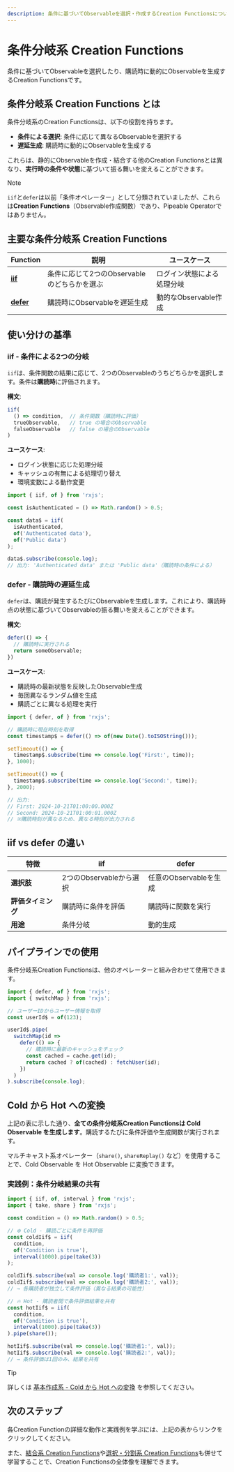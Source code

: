 ```yaml
---
description: 条件に基づいてObservableを選択・作成するCreation Functionsについて解説します。iifとdeferの使い分けと実践例を学びます。
---
```


# 条件分岐系 Creation Functions

条件に基づいてObservableを選択したり、購読時に動的にObservableを生成するCreation Functionsです。

## 条件分岐系 Creation Functions とは

条件分岐系のCreation Functionsは、以下の役割を持ちます。

- **条件による選択**: 条件に応じて異なるObservableを選択する
- **遅延生成**: 購読時に動的にObservableを生成する

これらは、静的にObservableを作成・結合する他のCreation Functionsとは異なり、**実行時の条件や状態**に基づいて振る舞いを変えることができます。

> [!NOTE]
> `iif`と`defer`は以前「条件オペレーター」として分類されていましたが、これらは**Creation Functions**（Observable作成関数）であり、Pipeable Operatorではありません。

## 主要な条件分岐系 Creation Functions

| Function | 説明 | ユースケース |
|----------|------|-------------|
| **[iif](/guide/creation-functions/conditional/iif)** | 条件に応じて2つのObservableのどちらかを選ぶ | ログイン状態による処理分岐 |
| **[defer](/guide/creation-functions/conditional/defer)** | 購読時にObservableを遅延生成 | 動的なObservable作成 |

## 使い分けの基準

### iif - 条件による2つの分岐

`iif`は、条件関数の結果に応じて、2つのObservableのうちどちらかを選択します。条件は**購読時**に評価されます。

**構文**:
```typescript
iif(
  () => condition,  // 条件関数（購読時に評価）
  trueObservable,   // true の場合のObservable
  falseObservable   // false の場合のObservable
)
```

**ユースケース**:
- ログイン状態に応じた処理分岐
- キャッシュの有無による処理切り替え
- 環境変数による動作変更

```typescript
import { iif, of } from 'rxjs';

const isAuthenticated = () => Math.random() > 0.5;

const data$ = iif(
  isAuthenticated,
  of('Authenticated data'),
  of('Public data')
);

data$.subscribe(console.log);
// 出力: 'Authenticated data' または 'Public data'（購読時の条件による）
```

### defer - 購読時の遅延生成

`defer`は、購読が発生するたびにObservableを生成します。これにより、購読時点の状態に基づいてObservableの振る舞いを変えることができます。

**構文**:
```typescript
defer(() => {
  // 購読時に実行される
  return someObservable;
})
```

**ユースケース**:
- 購読時の最新状態を反映したObservable生成
- 毎回異なるランダム値を生成
- 購読ごとに異なる処理を実行

```typescript
import { defer, of } from 'rxjs';

// 購読時に現在時刻を取得
const timestamp$ = defer(() => of(new Date().toISOString()));

setTimeout(() => {
  timestamp$.subscribe(time => console.log('First:', time));
}, 1000);

setTimeout(() => {
  timestamp$.subscribe(time => console.log('Second:', time));
}, 2000);

// 出力:
// First: 2024-10-21T01:00:00.000Z
// Second: 2024-10-21T01:00:01.000Z
// ※購読時刻が異なるため、異なる時刻が出力される
```

## iif vs defer の違い

| 特徴 | iif | defer |
|------|-----|-------|
| **選択肢** | 2つのObservableから選択 | 任意のObservableを生成 |
| **評価タイミング** | 購読時に条件を評価 | 購読時に関数を実行 |
| **用途** | 条件分岐 | 動的生成 |

## パイプラインでの使用

条件分岐系Creation Functionsは、他のオペレーターと組み合わせて使用できます。

```typescript
import { defer, of } from 'rxjs';
import { switchMap } from 'rxjs';

// ユーザーIDからユーザー情報を取得
const userId$ = of(123);

userId$.pipe(
  switchMap(id =>
    defer(() => {
      // 購読時に最新のキャッシュをチェック
      const cached = cache.get(id);
      return cached ? of(cached) : fetchUser(id);
    })
  )
).subscribe(console.log);
```

## Cold から Hot への変換

上記の表に示した通り、**全ての条件分岐系Creation Functionsは Cold Observable を生成します**。購読するたびに条件評価や生成関数が実行されます。

マルチキャスト系オペレーター（`share()`, `shareReplay()` など）を使用することで、Cold Observable を Hot Observable に変換できます。

### 実践例：条件分岐結果の共有

```typescript
import { iif, of, interval } from 'rxjs';
import { take, share } from 'rxjs';

const condition = () => Math.random() > 0.5;

// ❄️ Cold - 購読ごとに条件を再評価
const coldIif$ = iif(
  condition,
  of('Condition is true'),
  interval(1000).pipe(take(3))
);

coldIif$.subscribe(val => console.log('購読者1:', val));
coldIif$.subscribe(val => console.log('購読者2:', val));
// → 各購読者が独立して条件評価（異なる結果の可能性）

// 🔥 Hot - 購読者間で条件評価結果を共有
const hotIif$ = iif(
  condition,
  of('Condition is true'),
  interval(1000).pipe(take(3))
).pipe(share());

hotIif$.subscribe(val => console.log('購読者1:', val));
hotIif$.subscribe(val => console.log('購読者2:', val));
// → 条件評価は1回のみ、結果を共有
```

> [!TIP]
> 詳しくは [基本作成系 - Cold から Hot への変換](/guide/creation-functions/basic/#cold-から-hot-への変換) を参照してください。

## 次のステップ

各Creation Functionの詳細な動作と実践例を学ぶには、上記の表からリンクをクリックしてください。

また、[結合系 Creation Functions](/guide/creation-functions/combination/)や[選択・分割系 Creation Functions](/guide/creation-functions/selection/)も併せて学習することで、Creation Functionsの全体像を理解できます。
